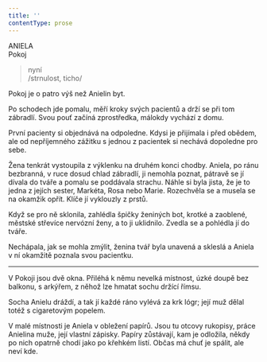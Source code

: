 ```yaml
---
title: ''
contentType: prose
---
```


<section>

ANIELA  
Pokoj

> nyní  
> /strnulost, ticho/

Pokoj je o patro výš než Anielin byt.

Po schodech jde pomalu, měří kroky svých pacientů a drží se při tom zábradlí. Svou pouť začíná zprostředka, málokdy vychází z domu.

První pacienty si objednává na odpoledne. Kdysi je přijímala i před obědem, ale od nepříjemného zážitku s jednou z pacientek si nechává dopoledne pro sebe.

Žena tenkrát vystoupila z výklenku na druhém konci chodby. Aniela, po ránu bezbranná, v ruce dosud chlad zábradlí, ji nemohla poznat, pátravě se jí dívala do tváře a pomalu se poddávala strachu. Náhle si byla jista, že je to jedna z jejích sester, Markéta, Rosa nebo Marie. Rozechvěla se a musela se na okamžik opřít. Klíče jí vyklouzly z prstů.

Když se pro ně sklonila, zahlédla špičky ženiných bot, krotké a zaoblené, městské střevíce nervózní ženy, a to ji uklidnilo. Zvedla se a pohlédla jí do tváře.

Nechápala, jak se mohla zmýlit, ženina tvář byla unavená a skleslá a Aniela v ní okamžitě poznala svou pacientku.

* * *

V Pokoji jsou dvě okna. Přiléhá k němu nevelká místnost, úzké doupě bez balkonu, s arkýřem, z něhož lze hmatat sochu držící římsu.

Socha Anielu dráždí, a tak jí každé ráno vylévá za krk lógr; její muž dělal totéž s cigaretovým popelem.

V malé místnosti je Aniela v obležení papírů. Jsou tu otcovy rukopisy, práce Anielina muže, její vlastní zápisky. Papíry zůstávají, kam je odložila, někdy po nich opatrně chodí jako po křehkém listí. Občas má chuť je spálit, ale neví kde.

</section>
